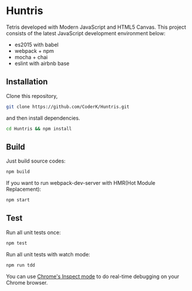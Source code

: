 # Huntris

Tetris developed with Modern JavaScript and HTML5 Canvas. This project consists of the latest JavaScript development environment below:

- es2015 with babel
- webpack + npm
- mocha + chai
- eslint with airbnb base

## Installation

Clone this repository,

```sh
git clone https://github.com/CoderK/Huntris.git

```

and then install dependencies.

```sh
cd Huntris && npm install
```

## Build

Just build source codes:

```sh
npm build
```

If you want to run webpack-dev-server with HMR(Hot Module Replacement):

```sh
npm start
```

## Test

Run all unit tests once:

```sh
npm test
```

Run all unit tests with watch mode:

```sh
npm run tdd
```

You can use [Chrome's Inspect mode](https://medium.com/@paul_irish/debugging-node-js-nightlies-with-chrome-devtools-7c4a1b95ae27#.w8cl5g7m2) to do real-time debugging on your Chrome browser.